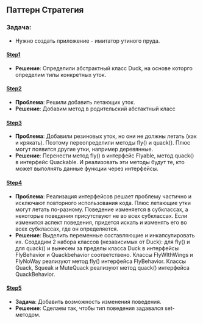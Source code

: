 ## Паттерн Стратегия

### Задача:
- Нужно создать приложение - имитатор утиного пруда.

#### [Step1](Step1)
- **Решение**: Определили абстрактный класс Duck, на основе которго определим типы конкретных уток.

#### [Step2](Step2)
- **Проблема**: Решили добавить летающих уток.
- **Решение**: Добавим метод в родительский абстактный класс

#### [Step3](Step3)
- **Проблема**: Добавили резиновых уток, но они не должны летать (как и крякать).
Поэтому переопределили методы fly() и quack(). Плюс могут появится другие утки, например деревянные.
- **Решение**: Перенести метод fly() в интерфейс Flyable, метод quack() в интерфейс Quackable.
И реализовать эти методы будут те, кто может выполнять данные функции через интерфейсы.

#### [Step4](Step4)
- **Проблема**: Реализация интерфейсов решает проблему частично и исключают повторного использования кода.
Плюс летающие утки могут летать по-разному.
Поведение изменяется в субклассах, а некоторые поведения присутствуют не во всех субклассах.
Если изменится аспект поведения, придется искать и изменять его во всех субклассах, где он определяется.
- **Решение**: Выделить переменные составляющие и инкапсулировать их.
Создадим 2 набора классов (независимых от Duck): для fly() и для quack() и вынесем за пределы класса Duck в интерфейсы FlyBehavior и Quackbehavior соответствено.
Классы FlyWIthWings и FlyNoWay реализуют метод fly() интерфейса FlyBehavior.
Классы Quack, Squeak и MuteQuack реализуют метод quack() интерфейса QuackBehavior.

#### [Step5](Step5)
- **Задача**: Добавить возможность изменения поведения.
- **Решение**: Сделаем так, чтобы тип поведения задавался set-методом.